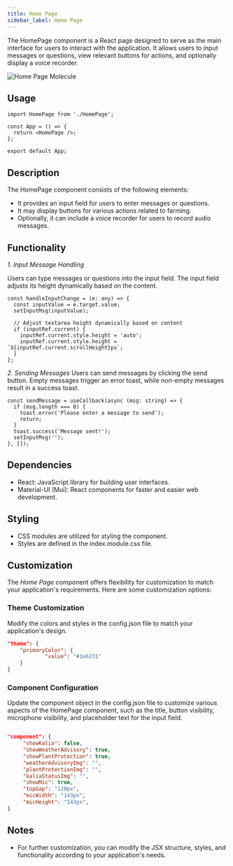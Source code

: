 ```yaml
---
title: Home Page
sidebar_label: Home Page
---
```


<head>
  <title> Home Page </title>
  <meta name="description" content="your meta content goes here" />
</head>

The HomePage component is a React page designed to serve as the main interface for users to interact with the application. It allows users to input messages or questions, view relevant buttons for actions, and optionally display a voice recorder.

<img src="/img/molecules/homePage.png" alt="Home Page Molecule" />

## Usage

```tsx
import HomePage from './HomePage';

const App = () => {
  return <HomePage />;
};

export default App;
```

## Description

The HomePage component consists of the following elements:

- It provides an input field for users to enter messages or questions.
- It may display buttons for various actions related to farming.
- Optionally, it can include a voice recorder for users to record audio messages.

## Functionality

_1. Input Message Handling_

Users can type messages or questions into the input field. The input field adjusts its height dynamically based on the content.

```tsx
const handleInputChange = (e: any) => {
  const inputValue = e.target.value;
  setInputMsg(inputValue);

  // Adjust textarea height dynamically based on content
  if (inputRef.current) {
    inputRef.current.style.height = 'auto';
    inputRef.current.style.height = `${inputRef.current.scrollHeight}px`;
  }
};
```

_2. Sending Messages_
Users can send messages by clicking the send button. Empty messages trigger an error toast, while non-empty messages result in a success toast.

```tsx
const sendMessage = useCallback(async (msg: string) => {
  if (msg.length === 0) {
    toast.error('Please enter a message to send');
    return;
  }
  toast.success('Message sent!');
  setInputMsg('');
}, []);
```

## Dependencies

- React: JavaScript library for building user interfaces.
- Material-UI (Mui): React components for faster and easier web development.

## Styling

- CSS modules are utilized for styling the component.
- Styles are defined in the index.module.css file.

## Customization

The _Home Page_ component offers flexibility for customization to match your application's requirements. Here are some customization options:

### Theme Customization

Modify the colors and styles in the config.json file to match your application's design.

```json
"theme": {
    "primaryColor": {
            "value": "#1e6231"
    }
}

```

### Component Configuration

Update the component object in the config.json file to customize various aspects of the HomePage component, such as the title, button visibility, microphone visibility, and placeholder text for the input field.

```json

"component": {
     "showKalia": false,
     "showWeatherAdvisory": true,
     "showPlantProtection": true,
     "weatherAdvisoryImg": "",
     "plantProtectionImg": "",
     "kaliaStatusImg": "",
     "showMic": true,
     "topGap": "120px",
     "micWidth": "143px",
     "micHeight": "143px",
}

```

## Notes

- For further customization, you can modify the JSX structure, styles, and functionality according to your application's needs.
